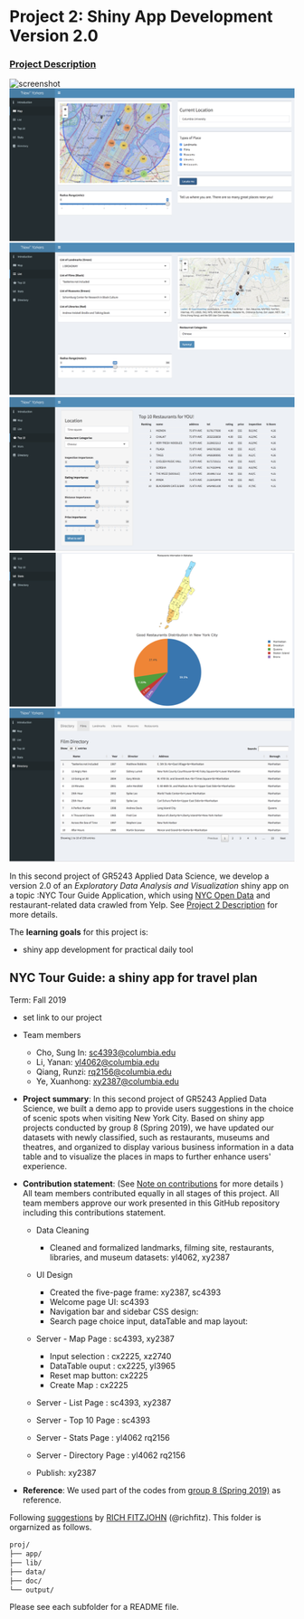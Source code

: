 # Project 2: Shiny App Development Version 2.0

### [Project Description](README.md)

![screenshot](screenshot1.png)
![screenshot](screenshot2.png)
![screenshot](screenshot3.png)
![screenshot](screenshot4.png)
![screenshot](screenshot5.png)
![screenshot](screenshot6.png)


In this second project of GR5243 Applied Data Science, we develop a version 2.0 of an *Exploratory Data Analysis and Visualization* shiny app on a topic :NYC Tour Guide Application, which using [NYC Open Data](https://opendata.cityofnewyork.us/) and  restaurant-related data crawled from Yelp. See [Project 2 Description](doc/project2_desc.md) for more details.  

The **learning goals** for this project is:
- shiny app development for practical daily tool



## NYC Tour Guide: a shiny app for travel plan
Term: Fall 2019

+ set link to our project
+ Team members
	+ Cho, Sung In: sc4393@columbia.edu
	+ Li, Yanan: yl4062@columbia.edu
	+ Qiang, Runzi: rq2156@columbia.edu
	+ Ye, Xuanhong: xy2387@columbia.edu
 

+ **Project summary**: In this second project of GR5243 Applied Data Science, we built a demo app to provide users suggestions in the choice of scenic spots when visiting New York City. Based on shiny app projects conducted by group 8 (Spring 2019), we have updated our datasets with newly classified, such as restaurants, museums and theatres, and organized to display various business information in a data table and to visualize the places in maps to further enhance users' experience.

+ **Contribution statement**: (See [Note on contributions](doc/a_note_on_contributions.md) for more details ) All team members contributed equally in all stages of this project. All team members approve our work presented in this GitHub repository including this contributions statement. 

	+ Data Cleaning
		+ Cleaned and formalized landmarks, filming site, restaurants, libraries, and museum datasets: 
		   yl4062, xy2387

	+ UI Design
		+ Created the five-page frame: xy2387, sc4393
		+ Welcome page UI: sc4393
		+ Navigation bar and sidebar CSS design: 
		+ Search page choice input, dataTable and map layout: 
	
		
	+ Server - Map Page   :  sc4393, xy2387
		+ Input selection : cx2225, xz2740
		+ DataTable ouput : cx2225, yl3965
		+ Reset map button: cx2225
		+ Create Map : cx2225
		
		
	+ Server - List Page  : sc4393, xy2387
		
	+ Server - Top 10 Page : sc4393
		
		
	+ Server - Stats Page : yl4062  rq2156
		
		
		
	+ Server - Directory Page : yl4062  rq2156
		
		
	+ Publish: xy2387
		
	
+ **Reference**: We used part of the codes from [group 8 (Spring 2019)](https://github.com/TZstatsADS/Fall2017-project2-grp6) as reference.

Following [suggestions](http://nicercode.github.io/blog/2013-04-05-projects/) by [RICH FITZJOHN](http://nicercode.github.io/about/#Team) (@richfitz). This folder is orgarnized as follows.


```
proj/
├── app/
├── lib/
├── data/
├── doc/
└── output/
```

Please see each subfolder for a README file.


